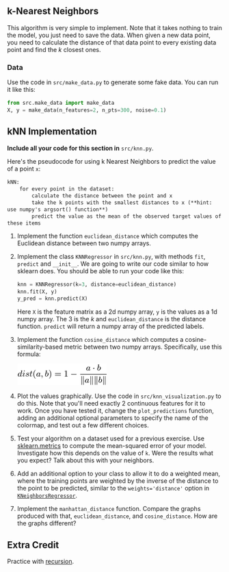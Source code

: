 ## k-Nearest Neighbors
This algorithm is very simple to implement. Note that it takes nothing to train the model, you just need to save the data. When given a new data point, you need to calculate the distance of that data point to every existing data point and find the *k* closest ones.

### Data

Use the code in `src/make_data.py` to generate some fake data. You
can run it like this:
```python
from src.make_data import make_data
X, y = make_data(n_features=2, n_pts=300, noise=0.1)
```

## kNN Implementation

**Include all your code for this section in** `src/knn.py`.

Here's the pseudocode for using k Nearest Neighbors to predict the value of a point `x`:

```
kNN:
    for every point in the dataset:
        calculate the distance between the point and x
        take the k points with the smallest distances to x (**hint: use numpy's argsort() function**)
        predict the value as the mean of the observed target values of these items
```

1. Implement the function `euclidean_distance` which computes the Euclidean distance between two numpy arrays.

2. Implement the class `KNNRegressor` in `src/knn.py`, with methods `fit`, `predict` and `__init__`. We are going to write our code similar to how sklearn does. You should be able to run your code like this:

    ```python
    knn = KNNRegressor(k=3, distance=euclidean_distance)
    knn.fit(X, y)
    y_pred = knn.predict(X)
    ```

    Here `X` is the feature matrix as a 2d numpy array, `y` is the values as a 1d numpy array. The 3 is the *k* and `euclidean_distance` is the distance function. `predict` will return a numpy array of the predicted labels.

3. Implement the function `cosine_distance` which computes a cosine-similarity-based metric between two numpy arrays. Specifically, use this formula:

    ![cosine distance](images/cosine_distance.png)

4. Plot the values graphically. Use the code in `src/knn_visualization.py` to do this. Note that you'll need exactly 2 continuous features for it to work. Once you have tested it, change the `plot_predictions` function, adding an additional optional parameters to specify the name of the colormap, and test out a few different choices.

5. Test your algorithm on a dataset used for a previous exercise. Use [sklearn.metrics](http://scikit-learn.org/stable/modules/classes.html#module-sklearn.metrics) to compute the mean-squared error of your model. Investigate how this depends on the value of `k`. Were the results what you expect? Talk about this with your neighbors.

6. Add an additional option to your class to allow it to do a weighted mean, where the training points are weighted by the inverse of the distance to the point to be predicted, similar to the `weights='distance'` option in [`KNeighborsRegressor`](https://scikit-learn.org/stable/modules/generated/sklearn.neighbors.KNeighborsRegressor.html).

7. Implement the `manhattan_distance` function. Compare the graphs produced with that, `euclidean_distance`, and `cosine_distance`. How are the graphs different?

## Extra Credit

Practice with [recursion](https://github.com/gschool/dsi-welcome/tree/master/readings/recursion).
